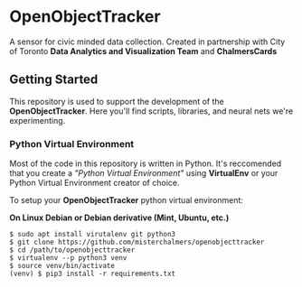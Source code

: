 # OpenObjectTracker
A sensor for civic minded data collection. Created in partnership with City of Toronto **Data Analytics and Visualization Team** and **ChalmersCards**

## Getting Started
This repository is used to support the development of the **OpenObjectTracker**. Here you'll find scripts, libraries, and neural nets we're experimenting.

### Python Virtual Environment
Most of the code in this repository is written in Python. It's reccomended that you create a *"Python Virtual Environment"* using **VirtualEnv** or your Python Virtual Environment creator of choice.

To setup your **OpenObjectTracker** python virtual environment:

**On Linux Debian or Debian derivative (Mint, Ubuntu, etc.)**
```
$ sudo apt install virutalenv git python3
$ git clone https://github.com/misterchalmers/openobjecttracker
$ cd /path/to/openobjecttracker
$ virtualenv --p python3 venv
$ source venv/bin/activate
(venv) $ pip3 install -r requirements.txt
```
